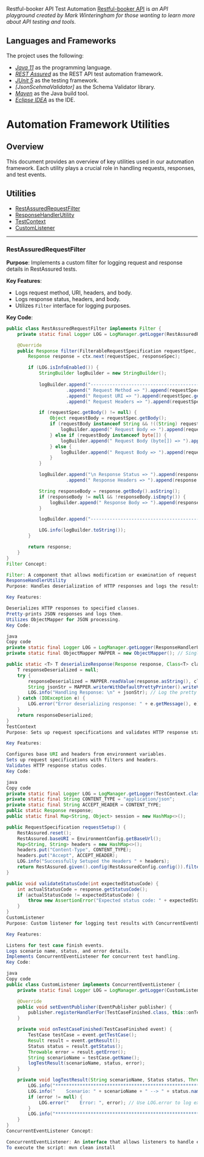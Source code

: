 Restful-booker API Test Automation
[Restful-booker API](https://restful-booker.herokuapp.com/) is *an API playground created by Mark Winteringham for those wanting to learn more about API testing and tools*.

## Languages and Frameworks

The project uses the following:

- *[Java 11](https://openjdk.org/projects/jdk/11/)* as the programming language.
- *[REST Assured](https://rest-assured.io/)* as the REST API test automation framework.
- *[JUnit 5](https://junit.org/junit5/)* as the testing framework.
- *[JsonScehmaValidator]* as the Schema Validator library.
- *[Maven](https://maven.apache.org/])* as the Java build tool.
- *[Eclipse IDEA](https://www.eclipse.org/)* as the IDE.

# Automation Framework Utilities

## Overview

This document provides an overview of key utilities used in our automation framework. Each utility plays a crucial role in handling requests, responses, and test events.

## Utilities

- [RestAssuredRequestFilter](#restassuredrequestfilter)
- [ResponseHandlerUtility](#responsehandlerutility)
- [TestContext](#testcontext)
- [CustomListener](#customlistener)

---

### RestAssuredRequestFilter

**Purpose**: Implements a custom filter for logging request and response details in RestAssured tests.

**Key Features**:
- Logs request method, URI, headers, and body.
- Logs response status, headers, and body.
- Utilizes `Filter` interface for logging purposes.

**Key Code**:
```java
public class RestAssuredRequestFilter implements Filter {
    private static final Logger LOG = LogManager.getLogger(RestAssuredRequestFilter.class);

    @Override
    public Response filter(FilterableRequestSpecification requestSpec, FilterableResponseSpecification responseSpec, FilterContext ctx) {
        Response response = ctx.next(requestSpec, responseSpec);

        if (LOG.isInfoEnabled()) {
            StringBuilder logBuilder = new StringBuilder();
            
            logBuilder.append("-----------------------------------------------------------------------------------------\n")
                      .append(" Request Method => ").append(requestSpec.getMethod()).append("\n")
                      .append(" Request URI => ").append(requestSpec.getURI()).append("\n")
                      .append(" Request Headers => ").append(requestSpec.getHeaders()).append("\n");

            if (requestSpec.getBody() != null) {
                Object requestBody = requestSpec.getBody();
                if (requestBody instanceof String && !((String) requestBody).isEmpty()) {
                    logBuilder.append(" Request Body => ").append(requestBody).append("\n");
                } else if (requestBody instanceof byte[]) {
                    logBuilder.append(" Request Body (byte[]) => ").append(new String((byte[]) requestBody)).append("\n");
                } else {
                    logBuilder.append(" Request Body => ").append(requestBody.toString()).append("\n");
                }
            }

            logBuilder.append("\n Response Status => ").append(response.getStatusLine()).append("\n")
                      .append(" Response Headers => ").append(response.getHeaders()).append("\n");

            String responseBody = response.getBody().asString();
            if (responseBody != null && !responseBody.isEmpty()) {
                logBuilder.append(" Response Body => ").append(responseBody).append("\n");
            }

            logBuilder.append("-----------------------------------------------------------------------------------------");

            LOG.info(logBuilder.toString());
        }

        return response;
    }
}
Filter Concept:

Filter: A component that allows modification or examination of request and response objects in RestAssured. It provides hooks for custom processing, such as logging or validation, before or after the request execution.
ResponseHandlerUtility
Purpose: Handles deserialization of HTTP responses and logs the results.

Key Features:

Deserializes HTTP responses to specified classes.
Pretty-prints JSON responses and logs them.
Utilizes ObjectMapper for JSON processing.
Key Code:

java
Copy code
private static final Logger LOG = LogManager.getLogger(ResponseHandlerUtility.class);
private static final ObjectMapper MAPPER = new ObjectMapper(); // Singleton ObjectMapper instance

public static <T> T deserializeResponse(Response response, Class<T> clazz) {
    T responseDeserialized = null;
    try {
        responseDeserialized = MAPPER.readValue(response.asString(), clazz);
        String jsonStr = MAPPER.writerWithDefaultPrettyPrinter().writeValueAsString(responseDeserialized); // Pretty print JSON
        LOG.info("Handling Response: \n" + jsonStr); // Log the pretty printed JSON
    } catch (IOException e) {
        LOG.error("Error deserializing response: " + e.getMessage(), e);
    }
    return responseDeserialized;
}
TestContext
Purpose: Sets up request specifications and validates HTTP response status.

Key Features:

Configures base URI and headers from environment variables.
Sets up request specifications with filters and headers.
Validates HTTP response status codes.
Key Code:

java
Copy code
private static final Logger LOG = LogManager.getLogger(TestContext.class);
private static final String CONTENT_TYPE = "application/json";
private static final String ACCEPT_HEADER = CONTENT_TYPE;
public static Response response;
public static final Map<String, Object> session = new HashMap<>();

public RequestSpecification requestSetup() {
    RestAssured.reset();
    RestAssured.baseURI = EnvironmentConfig.getBaseUrl();
    Map<String, String> headers = new HashMap<>();
    headers.put("Content-Type", CONTENT_TYPE);
    headers.put("Accept", ACCEPT_HEADER);
    LOG.info("Successfully Setuped the Headers " + headers);
    return RestAssured.given().config(RestAssuredConfig.config()).filter(new RestAssuredRequestFilter()).headers(headers);
}

public void validateStatusCode(int expectedStatusCode) {
    int actualStatusCode = response.getStatusCode();
    if (actualStatusCode != expectedStatusCode) {
        throw new AssertionError("Expected status code: " + expectedStatusCode + " but got: " + actualStatusCode);
    }
}
CustomListener
Purpose: Custom listener for logging test results with ConcurrentEventListener.

Key Features:

Listens for test case finish events.
Logs scenario name, status, and error details.
Implements ConcurrentEventListener for concurrent test handling.
Key Code:

java
Copy code
public class CustomListener implements ConcurrentEventListener {
    private static final Logger LOG = LogManager.getLogger(CustomListener.class);

    @Override
    public void setEventPublisher(EventPublisher publisher) {
        publisher.registerHandlerFor(TestCaseFinished.class, this::onTestCaseFinished);
    }

    private void onTestCaseFinished(TestCaseFinished event) {
        TestCase testCase = event.getTestCase();
        Result result = event.getResult();
        Status status = result.getStatus();
        Throwable error = result.getError();
        String scenarioName = testCase.getName();
        logTestResult(scenarioName, status, error);
    }

    private void logTestResult(String scenarioName, Status status, Throwable error) {
        LOG.info("*****************************************************************************************");
        LOG.info("    Scenario: " + scenarioName + " --> " + status.name());
        if (error != null) {
            LOG.error("    Error: ", error); // Use LOG.error to log exceptions with stack traces
        }
        LOG.info("*****************************************************************************************");
    }
}
ConcurrentEventListener Concept:

ConcurrentEventListener: An interface that allows listeners to handle events in a concurrent test execution environment, ensuring thread safety and proper event handling.
To execute the script: mvn clean install
